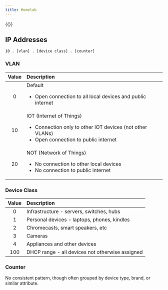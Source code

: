 ```yaml
---
title: Homelab
---
```


{{<toc>}}

## IP Addresses

`10 . [vlan] . [device class] . [counter]`

### VLAN

| Value | Description                                                                                                                    |
| :---: | :----------------------------------------------------------------------------------------------------------------------------- |
|   0   | Default <ul><li>Open connection to all local devices and public internet                                                       |
|  10   | IOT (Internet of Things) <ul><li>Connection only to other IOT devices (not other VLANs) <li>Open connection to public internet |
|  20   | NOT (Network of Things) <ul><li>No connection to other local devices<li>No connection to public internet                       |

### Device Class

| Value | Description                                     |
| :---: | :---------------------------------------------- |
|   0   | Infrastructure - servers, switches, hubs        |
|   1   | Personal devices - laptops, phones, kindles     |
|   2   | Chromecasts, smart speakers, etc                |
|   3   | Cameras                                         |
|   4   | Appliances and other devices                    |
|  100  | DHCP range - all devices not otherwise assigned |

### Counter

No consistent pattern, though often grouped by device type, brand, or similar attribute.
